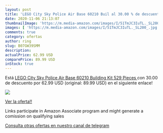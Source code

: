 ```yaml
---
layout: post
title: 'LEGO City Sky Police Air Base 60210 Buil al 30.00 % de descuento'
date: 2020-11-06 21:13:07
thumbnailImage: 'https://m.media-amazon.com/images/I/51TmJC3IuTL._SL200_.jpg'
images: [ 'https://m.media-amazon.com/images/I/51TmJC3IuTL._SL200_.jpg' ]
comments: true
category: ofertas
author: ring
slug: B07GW39SMM
description:
actualPrice: 62.99 USD
comparePrice: 89.99 USD
inStock: true
---
```


Está [LEGO City Sky Police Air Base 60210 Building Kit  529 Pieces ](https://www.amazon.com/dp/B07GW39SMM/?tag=tolees-20) con 30.00 de descuento por 62.99 USD (original: 89.99 USD) en el siguiente enlace!

[![](https://m.media-amazon.com/images/I/51TmJC3IuTL._SL200_.jpg)](https://www.amazon.com/dp/B07GW39SMM/?tag=tolees-20)

[Ver la oferta!!](https://www.amazon.com/dp/B07GW39SMM/?tag=tolees-20)

Links participate in Amazon Associate program and might generate a comission on qualifying sales

[Consulta otras ofertas en nuestro canal de telegram](https://t.me/s/ofertas25)
